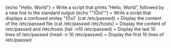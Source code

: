 {echo "Hello, World"} = Write a script that prints “Hello, World”, followed by a new line to the standard output
{echo "\"(Ôo)'"} = Write a script that displays a confused smiley "(Ôo)'
{cat /etc/passwd} = Display the content of the /etc/passwd file
{cat /etc/passwd /etc/hosts} = Display the content of /etc/passwd and /etc/hosts
{tail -n10 /etc/passwd} = Display the last 10 lines of /etc/passwd
{head -n 10 /etc/passwd} = Display the first 10 lines of /etc/passwd

